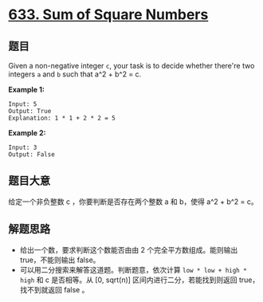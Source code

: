 # [633. Sum of Square Numbers](https://leetcode.com/problems/sum-of-square-numbers/)


## 题目

Given a non-negative integer `c`, your task is to decide whether there're two integers `a` and `b` such that a^2 + b^2 = c.

**Example 1:**

    Input: 5
    Output: True
    Explanation: 1 * 1 + 2 * 2 = 5

**Example 2:**

    Input: 3
    Output: False


## 题目大意

给定一个非负整数 c ，你要判断是否存在两个整数 a 和 b，使得 a^2 + b^2 = c。


## 解题思路

- 给出一个数，要求判断这个数能否由由 2 个完全平方数组成。能则输出 true，不能则输出 false。
- 可以用二分搜索来解答这道题。判断题意，依次计算 `low * low + high * high`  和 c 是否相等。从 [0, sqrt(n)] 区间内进行二分，若能找到则返回 true，找不到就返回 false 。
